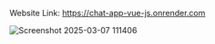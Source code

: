 Website Link: https://chat-app-vue-js.onrender.com

![Screenshot 2025-03-07 111406](https://github.com/user-attachments/assets/0b64506e-ae81-4411-b854-369cffdb6b29)
